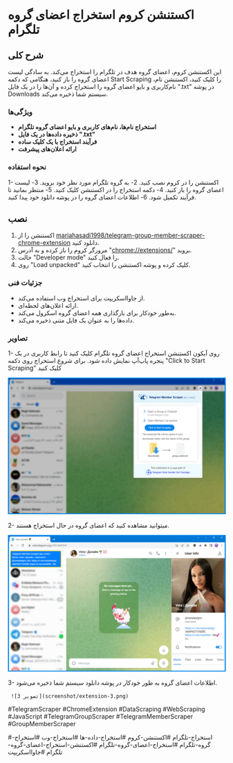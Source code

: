 # اکستنشن کروم استخراج اعضای گروه تلگرام


## شرح کلی

این اکستنشن کروم، اعضای گروه هدف در تلگرام را استخراج می‌کند. به سادگی لیست اعضای گروه را باز کنید، هنگامی که دکمه Start Scraping را کلیک کنید، اکستنشن نام‌، نام‌کاربری و بایو اعضای گروه را استخراج کرده و آن‌ها را در یک فایل ".txt" در پوشه Downloads سیستم شما ذخیره می‌کند.


### ویژگی‌ها
*   **استخراج نام‌ها، نام‌های کاربری و بایو اعضای گروه تلگرام**
*   **ذخیره داده‌ها در یک فایل ".txt"**
*   **فرآیند استخراج با یک کلیک ساده**
*   **ارائه اعلان‌های پیشرفت**


### نحوه استفاده
1- اکستنشن را در کروم نصب کنید.
2- به گروه تلگرام مورد نظر خود بروید.
3- لیست اعضای گروه را باز کنید.
4- دکمه استخراج را در اکستنشن کلیک کنید.
5- منتظر بمانید تا فرآیند تکمیل شود.
6- اطلاعات اعضای گروه را در پوشه دانلود خود پیدا کنید.


## نصب

1. اکستنشن را از [mariahasadi1998/telegram-group-member-scraper-chrome-extension](https://github.com/MehDAsaD/telegram-group-member-scraper-extension/tree/main) دانلود کنید.
2. مرورگر کروم را باز کرده و به آدرس "[chrome://extensions/](chrome://extensions/)" بروید.
3. حالت "Developer mode" را فعال کنید.
4. روی "Load unpacked" کلیک کرده و پوشه اکستنشن را انتخاب کنید.


### جزئیات فنی
- از جاوااسکریپت برای استخراج وب استفاده می‌کند.
- ارائه اعلان‌های لحظه‌ای.
- به‌طور خودکار برای بارگذاری همه اعضای گروه اسکرول می‌کند.
- داده‌ها را به عنوان یک فایل متنی ذخیره می‌کند.

  

### تصاویر

1- روی آیکون اکستنشن استخراج اعضای گروه تلگرام کلیک کنید تا رابط کاربری در یک پنجره پاپ‌آپ نمایش داده شود. برای شروع استخراج روی دکمه "Click to Start Scraping" کلیک کنید

   ![تصویر 1](screenshot/extension-1.png)

2- میتوانید مشاهده کنید که اعضای گروه در حال استخراج هستند.

   ![تصویر 2](screenshot/extension-2.png)

3- اطلاعات اعضای گروه به طور خودکار در پوشه دانلود سیستم شما ذخیره می‌شود.

     ![تصویر 3](screenshot/extension-3.png)


#TelegramScraper #ChromeExtension #DataScraping #WebScraping #JavaScript #TelegramGroupScraper #TelegramMemberScraper #GroupMemberScraper

#استخراج-تلگرام #اکستنشن-کروم #استخراج-داده-ها #استخراج-وب #استخراج-گروه-تلگرام #استخراج-اعضای-گروه-تلگرام #اکستنشن-استخراج-اعضای-گروه-تلگرام #جاوااسکریپت

